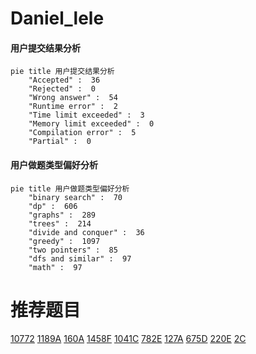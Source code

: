 # Daniel_lele

<!-- tabs:start -->



#### **用户提交结果分析**

```mermaid
pie title 用户提交结果分析
    "Accepted" :  36
    "Rejected" :  0
    "Wrong answer" :  54
    "Runtime error" :  2
    "Time limit exceeded" :  3
    "Memory limit exceeded" :  0
    "Compilation error" :  5
    "Partial" :  0
```

#### **用户做题类型偏好分析**

```mermaid
pie title 用户做题类型偏好分析
    "binary search" :  70
    "dp" :  606
    "graphs" :  289
    "trees" :  214
    "divide and conquer" :  36
    "greedy" :  1097
    "two pointers" :  85
    "dfs and similar" :  97
    "math" :  97
```



<!-- tabs:end -->
# 推荐题目
[10772](https://codeforces.com/contest/1077/problem/2)
[1189A](https://codeforces.com/contest/1189/problem/A)
[160A](https://codeforces.com/contest/160/problem/A)
[1458F](https://codeforces.com/contest/1458/problem/F)
[1041C](https://codeforces.com/contest/1041/problem/C)
[782E](https://codeforces.com/contest/782/problem/E)
[127A](https://codeforces.com/contest/127/problem/A)
[675D](https://codeforces.com/contest/675/problem/D)
[220E](https://codeforces.com/contest/220/problem/E)
[2C](https://codeforces.com/contest/2/problem/C)
